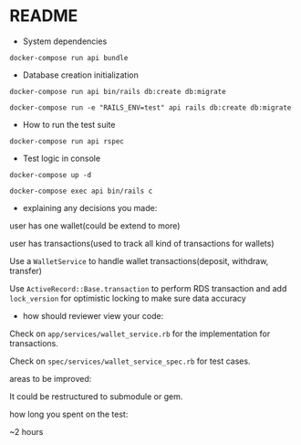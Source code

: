 # README

* System dependencies

`docker-compose run api bundle`

* Database creation initialization

`docker-compose run api bin/rails db:create db:migrate`

`docker-compose run -e "RAILS_ENV=test" api rails db:create db:migrate`

* How to run the test suite

`docker-compose run api rspec`

* Test logic in console

`docker-compose up -d`

`docker-compose exec api bin/rails c`

* explaining any decisions you made:

user has one wallet(could be extend to more)

user has transactions(used to track all kind of transactions for wallets)

Use a `WalletService` to handle wallet transactions(deposit, withdraw, transfer)

Use `ActiveRecord::Base.transaction` to perform RDS transaction and add `lock_version` for optimistic locking to make sure data accuracy

* how should reviewer view your code:

Check on `app/services/wallet_service.rb` for the implementation for transactions.

Check on `spec/services/wallet_service_spec.rb` for test cases.

areas to be improved:

It could be restructured to submodule or gem.

how long you spent on the test:

~2 hours

